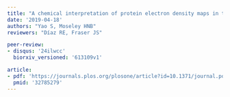 ```yaml
---
title: "A chemical interpretation of protein electron density maps in the worldwide protein data bank"
date: '2019-04-18'
authors: "Yao S, Moseley HNB"
reviewers: "Díaz RE, Fraser JS"

peer-review:
- disqus: '24ilwcc'
  biorxiv_versioned: '613109v1'

article:
- pdf: 'https://journals.plos.org/plosone/article?id=10.1371/journal.pone.0236894'
  pmid: '32785279'
---
```

